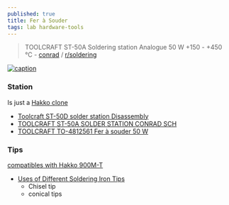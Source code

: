 ```yaml
---
published: true
title: Fer à Souder
tags: lab hardware-tools
---
```

> TOOLCRAFT ST-50A Soldering station Analogue 50 W +150 - +450 °C - [conrad](https://www.conrad.com/p/toolcraft-st-50a-soldering-station-analogue-50-w-150-450-c-791784) / [r/soldering](https://www.reddit.com/r/soldering/comments/100pfqf/weller_or_toolcraft/)

[![caption](https://asset.conrad.com/media10/isa/160267/c1/-/en/791784_BB_00_FB/image.jpg?x=400&y=400) ](https://www.conrad.com/p/toolcraft-st-50a-soldering-station-analogue-50-w-150-450-c-791784)

### Station

Is just a [Hakko clone](https://www.reddit.com/r/soldering/comments/100pfqf/weller_or_toolcraft/)

- [Toolcraft ST-50D solder station Disassembly](https://www.ifixit.com/Guide/Toolcraft+ST-50D+solder+station+Disassembly/96209)
- [TOOLCRAFT ST-50A SOLDER STATION CONRAD SCH](https://elektrotanya.com/toolcraft_st-50a_solder_station_conrad_sch.pdf/download.html#dl)
- [TOOLCRAFT TO-4812561 Fer à souder 50 W](https://www.conrad.fr/fr/p/toolcraft-to-4812561-fer-a-souder-50-w-1604187.html)

### Tips

[compatibles with Hakko 900M-T](https://www.elektormagazine.com/news/reviewtoolcraftdigitalsolderingstation)

- [Uses of Different Soldering Iron Tips](https://www.instructables.com/Uses-of-Different-Soldering-Iron-Tips/)
	- Chisel tip
    - conical tips